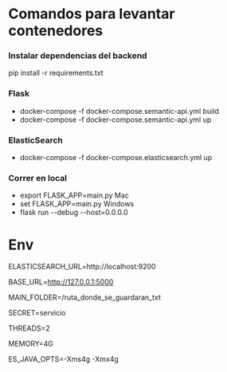 # Comandos para levantar contenedores

### Instalar dependencias del backend
pip install -r requirements.txt

### Flask
- docker-compose -f docker-compose.semantic-api.yml build
- docker-compose -f docker-compose.semantic-api.yml up

### ElasticSearch
- docker-compose -f docker-compose.elasticsearch.yml up

### Correr en local
- export FLASK_APP=main.py Mac
- set FLASK_APP=main.py  Windows
- flask run --debug --host=0.0.0.0

# Env
ELASTICSEARCH_URL=http://localhost:9200

BASE_URL=http://127.0.0.1:5000

MAIN_FOLDER=/ruta_donde_se_guardaran_txt

SECRET=servicio

THREADS=2

MEMORY=4G

ES_JAVA_OPTS=-Xms4g -Xmx4g
